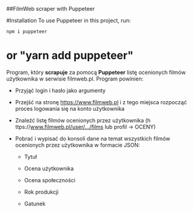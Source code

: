 ##FilmWeb scraper with Puppeteer

#Installation
To use Puppeteer in this project, run:

`npm i puppeteer`
# or "yarn add puppeteer" 


Program, który **scrapuje**  za pomocą **Puppeteer** listę ocenionych filmów użytkownika w serwisie filmweb.pl. Program powinien:

-   Przyjąć login i hasło jako argumenty
    
-   Przejść na stronę ​https://www.filmweb.pl i z tego miejsca rozpocząć proces logowania się na konto użytkownika
    
-   Znaleźć listę filmów ocenionych przez użytkownika (h​ ttps://www.filmweb.pl/user/.../films lub profil -> OCENY)
    
-   Pobrać i wypisać do konsoli dane na temat wszystkich filmów ocenionych przez użytkownika w formacie JSON:
    
    -   Tytuł
        
    -   Ocena użytkownika
        
    -   Ocena społeczności
        
    -   Rok produkcji
        
    -   Gatunek